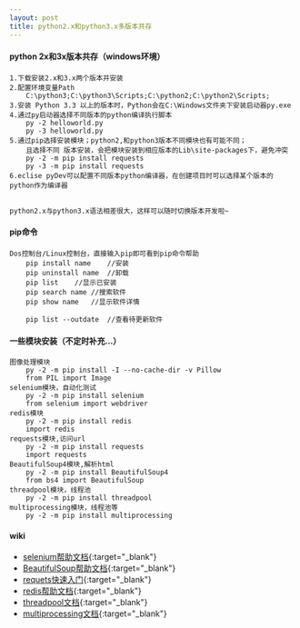 ```yaml
---
layout: post
title: python2.x和python3.x多版本共存
---
```


#### python 2x和3x版本共存（windows环境）
```
1.下载安装2.x和3.x两个版本并安装
2.配置环境变量Path
    C:\python3;C:\python3\Scripts;C:\python2;C:\python2\Scripts;
3.安装 Python 3.3 以上的版本时，Python会在C:\Windows文件夹下安装启动器py.exe
4.通过py启动器选择不同版本的python编译执行脚本
    py -2 helloworld.py
    py -3 helloworld.py
5.通过pip选择安装模块；python2,和python3版本不同模块也有可能不同；
    且选择不同 版本安装，会把模块安装到相应版本的Lib\site-packages下，避免冲突
    py -2 -m pip install requests
    py -3 -m pip install requests
6.eclise pyDev可以配置不同版本python编译器，在创建项目时可以选择某个版本的python作为编译器


python2.x与python3.x语法相差很大，这样可以随时切换版本开发啦~
```
#### pip命令
```
Dos控制台/Linux控制台，直接输入pip即可看到pip命令帮助
	pip install name 	//安装
	pip uninstall name	//卸载
	pip list	//显示已安装
	pip search name	//搜索软件
	pip show name	//显示软件详情
	
	pip list --outdate	//查看待更新软件

```

#### 一些模块安装（不定时补充...）
```
图像处理模块
    py -2 -m pip install -I --no-cache-dir -v Pillow
    from PIL import Image
selenium模块，自动化测试
    py -2 -m pip install selenium
    from selenium import webdriver
redis模块
    py -2 -m pip install redis
    import redis
requests模块,访问url
    py -2 -m pip install requests
    import requests
BeautifulSoup4模块,解析html
    py -2 -m pip install BeautifulSoup4
    from bs4 import BeautifulSoup
threadpool模块，线程池
	py -2 -m pip install threadpool
multiprocessing模块，线程池等
	py -2 -m pip install multiprocessing
```

#### wiki

* [selenium帮助文档](https://pypi.python.org/pypi/selenium/){:target="_blank"}
* [BeautifulSoup帮助文档](http://beautifulsoup.readthedocs.io/zh_CN/latest/#){:target="_blank"}
* [requets快速入门](http://docs.python-requests.org/zh_CN/latest/user/quickstart.html){:target="_blank"}
* [redis帮助文档](https://pypi.python.org/pypi/redis){:target="_blank"}
* [threadpool文档](https://chrisarndt.de/projects/threadpool/){:target="_blank"}
* [multiprocessing文档](https://docs.python.org/2/library/multiprocessing.html){:target="_blank"}





